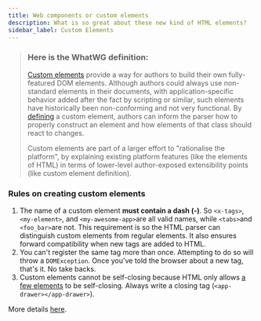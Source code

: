 ```yaml
---
title: Web components or custom elements
description: What is so great about these new kind of HTML elements?
sidebar_label: Custom Elements
---
```


> ### Here is the WhatWG definition:
>
> [Custom elements](https://html.spec.whatwg.org/multipage/custom-elements.html#custom-element) provide a way for authors to build their own fully-featured DOM elements. Although authors could always use non-standard elements in their documents, with application-specific behavior added after the fact by scripting or similar, such elements have historically been non-conforming and not very functional. By [defining](https://html.spec.whatwg.org/multipage/custom-elements.html#element-definition) a custom element, authors can inform the parser how to properly construct an element and how elements of that class should react to changes.
>
> Custom elements are part of a larger effort to "rationalise the platform", by explaining existing platform features (like the elements of HTML) in terms of lower-level author-exposed extensibility points (like custom element definition).

### Rules on creating custom elements

1. The name of a custom element **must contain a dash (-)**. So `<x-tags>`, `<my-element>`, and `<my-awesome-app>`are all valid names, while `<tabs>`and `<foo_bar>`are not. This requirement is so the HTML parser can distinguish custom elements from regular elements. It also ensures forward compatibility when new tags are added to HTML.
2. You can't register the same tag more than once. Attempting to do so will throw a `DOMException`. Once you've told the browser about a new tag, that's it. No take backs.
3. Custom elements cannot be self-closing because HTML only allows [a few elements](https://html.spec.whatwg.org/multipage/syntax.html#void-elements) to be self-closing. Always write a closing tag (`<app-drawer></app-drawer>`).

More details [here](https://developers.google.com/web/fundamentals/web-components/customelements).
